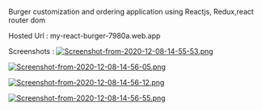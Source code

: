 Burger customization and ordering application using Reactjs, Redux,react router dom

Hosted Url : my-react-burger-7980a.web.app

Screenshots :
[![Screenshot-from-2020-12-08-14-55-53.png](https://i.postimg.cc/7LXqX4hY/Screenshot-from-2020-12-08-14-55-53.png)](https://postimg.cc/VSryL3X3)

[![Screenshot-from-2020-12-08-14-56-05.png](https://i.postimg.cc/ydbs4T0M/Screenshot-from-2020-12-08-14-56-05.png)](https://postimg.cc/WFgQ0gW8)

[![Screenshot-from-2020-12-08-14-56-12.png](https://i.postimg.cc/85js6c4V/Screenshot-from-2020-12-08-14-56-12.png)](https://postimg.cc/LYFHdHGy)

[![Screenshot-from-2020-12-08-14-56-55.png](https://i.postimg.cc/yYFx9wmW/Screenshot-from-2020-12-08-14-56-55.png)](https://postimg.cc/VdkzPZHc)
